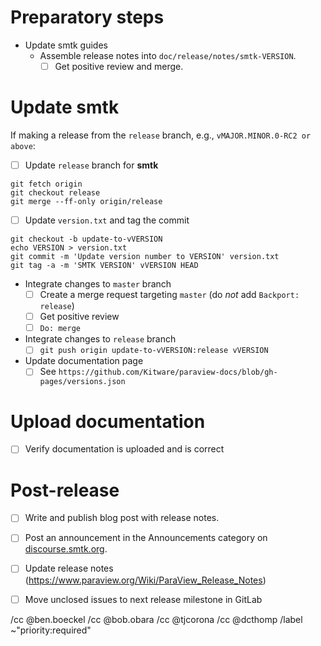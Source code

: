 <!--
This template is for tracking a release of smtk. Please replace the
following strings with the associated values:

  - `VERSION`: e.g. 3.0.0
  - `MAJOR`: e.g. 3
  - `MINOR`: e.g. 0

Please remove this comment.
-->

# Preparatory steps

  - Update smtk guides
    - Assemble release notes into `doc/release/notes/smtk-VERSION`.
      - [ ] Get positive review and merge.

# Update smtk

If making a release from the `release` branch, e.g., `vMAJOR.MINOR.0-RC2 or above`:

  - [ ] Update `release` branch for **smtk**
```
git fetch origin
git checkout release
git merge --ff-only origin/release
```
  - [ ] Update `version.txt` and tag the commit
```
git checkout -b update-to-vVERSION
echo VERSION > version.txt
git commit -m 'Update version number to VERSION' version.txt
git tag -a -m 'SMTK VERSION' vVERSION HEAD
```
  - Integrate changes to `master` branch
    - [ ] Create a merge request targeting `master` (do *not* add `Backport: release`)
    - [ ] Get positive review
    - [ ] `Do: merge`
  - Integrate changes to `release` branch
    - [ ] `git push origin update-to-vVERSION:release vVERSION`

  - Update documentation page
    - [ ] See `https://github.com/Kitware/paraview-docs/blob/gh-pages/versions.json`

# Upload documentation

  - [ ] Verify documentation is uploaded and is correct

# Post-release

  - [ ] Write and publish blog post with release notes.
  - [ ] Post an announcement in the Announcements category on
        [discourse.smtk.org](https://discourse.kitware.com/c/smtk/).

  - [ ] Update release notes
    (https://www.paraview.org/Wiki/ParaView_Release_Notes)
  - [ ] Move unclosed issues to next release milestone in GitLab

/cc @ben.boeckel
/cc @bob.obara
/cc @tjcorona
/cc @dcthomp
/label ~"priority:required"
